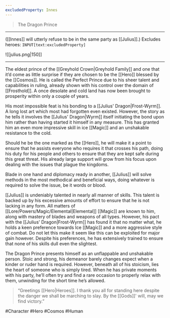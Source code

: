 ```yaml
---
excludedProperty: Innes
---
```

>The Dragon Prince
---

([[Innes]] will utterly refuse to be in the same party as [[Julius]].)
Excludes heroes: `INPUT[text:excludedProperty]`

![[julius.png|150]]

---
The eldest prince of the [[Greyhold Crown|Greyhold Family]] and one that it’d come as little surprise if they are chosen to be the [[Hero]] blessed by the [[Cosmos]]. He is called the Perfect Prince due to his sheer talent and capabilities in ruling, already shown with his control over the domain of [[Frosthold]]. A once desolate and cold land has now been brought to prosperity within only a couple of years.

His most impossible feat is his bonding to a [[Julius' Dragon|Frost-Wyrm]]. A long lost art which most had forgotten even existed. However, the story as he tells it involves the [[Julius' Dragon|Wyrm]] itself initiating the bond upon him rather than having started it himself in any measure. This has granted him an even more impressive skill in ice [[Magic]] and an unshakable resistance to the cold.

Should he be the one marked as the [[Hero]], he will make it a point to ensure that he assists everyone who requires it that crosses his path, doing his duty for his people and others to ensure that they are kept safe during this great threat. His already large support will grow from his focus upon dealing with the issues that plague the kingdoms.

Blade in one hand and diplomacy ready in another, [[Julius]] will solve methods in the most methodical and beneficial ways, doing whatever is required to solve the issue, be it words or blood.

[[Julius]] is undeniably talented in nearly all manner of skills. This talent is backed up by his excessive amounts of effort to ensure that he is not lacking in any form. All matters of [[Lore/Powers/Magic/Elemental|Elemental]] [[Magic]] are known to him, along with mastery of blades and weapons of all types. However, his pact with the [[Julius' Dragon|Frost-Wyrm]] has found it that no matter what, he holds a keen preference towards Ice [[Magic]] and a more aggressive style of combat. Do not let this make it seem like this can be exploited for major gain however. Despite his preferences, he has extensively trained to ensure that none of his skills dull even the slightest.

The Dragon Prince presents himself as an unflappable and unshakable person. Stoic and strong, his demeanor barely changes expect when a kinder or ruder hand is required. However, beneath all of his stoicism, lies the heart of someone who is simply tired. When he has private moments with his party, he’ll often try and find a rare occasion to properly relax with them, unwinding for the short time he’s allowed.

>“Greetings [[Hero|Heroes]]. I thank you all for standing here despite the danger we shall be marching to slay. By the [[Gods]]' will, may we find victory.”

#Character #Hero #Cosmos #Human